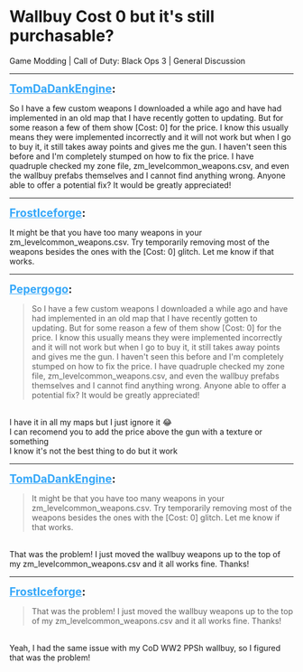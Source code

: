 # Wallbuy Cost 0 but it's still purchasable?
Game Modding | Call of Duty: Black Ops 3 | General Discussion

---
<strong style="font-size: 1.4em;"><span style="text-decoration: underline;text-decoration-color: #34a7f9;"><span style="color:#34a7f9;">TomDaDankEngine</span></span>:</strong>

<p>So I have a few custom weapons I downloaded a while ago and have had implemented in an old map that I have recently gotten to updating.  But for some reason a few of them show [Cost: 0] for the price. I know this usually means they were implemented incorrectly and it will not work but when I go to buy it, it still takes away points and gives me the gun. I haven&#39;t seen this before and I&#39;m completely stumped on how to fix the price. I have quadruple checked my zone file, zm_levelcommon_weapons.csv, and even the wallbuy prefabs themselves and I cannot find anything wrong. Anyone able to offer a potential fix? It would be greatly appreciated!</p>

---
<strong style="font-size: 1.4em;"><span style="text-decoration: underline;text-decoration-color: #34a7f9;"><span style="color:#34a7f9;">FrostIceforge</span></span>:</strong>

<p>It might be that you have too many weapons in your zm_levelcommon_weapons.csv. Try temporarily removing most of the weapons besides the ones with the [Cost: 0] glitch. Let me know if that works.</p>

---
<strong style="font-size: 1.4em;"><span style="text-decoration: underline;text-decoration-color: #34a7f9;"><span style="color:#34a7f9;">Pepergogo</span></span>:</strong>

<p><blockquote>So I have a few custom weapons I downloaded a while ago and have had implemented in an old map that I have recently gotten to updating.  But for some reason a few of them show [Cost: 0] for the price. I know this usually means they were implemented incorrectly and it will not work but when I go to buy it, it still takes away points and gives me the gun. I haven&#39;t seen this before and I&#39;m completely stumped on how to fix the price. I have quadruple checked my zone file, zm_levelcommon_weapons.csv, and even the wallbuy prefabs themselves and I cannot find anything wrong. Anyone able to offer a potential fix? It would be greatly appreciated!<br /></blockquote><br />I have it in all my maps but I just ignore it &#128514;<br />I can recomend you to add the price above the gun with a texture or something<br />I know it&#39;s not the best thing to do but it work</p>

---
<strong style="font-size: 1.4em;"><span style="text-decoration: underline;text-decoration-color: #34a7f9;"><span style="color:#34a7f9;">TomDaDankEngine</span></span>:</strong>

<p><blockquote>It might be that you have too many weapons in your zm_levelcommon_weapons.csv. Try temporarily removing most of the weapons besides the ones with the [Cost: 0] glitch. Let me know if that works.<br /></blockquote><br />That was the problem! I just moved the wallbuy weapons up to the top of my zm_levelcommon_weapons.csv and it all works fine. Thanks!</p>

---
<strong style="font-size: 1.4em;"><span style="text-decoration: underline;text-decoration-color: #34a7f9;"><span style="color:#34a7f9;">FrostIceforge</span></span>:</strong>

<p><blockquote>That was the problem! I just moved the wallbuy weapons up to the top of my zm_levelcommon_weapons.csv and it all works fine. Thanks!<br /></blockquote><br />Yeah, I had the same issue with my CoD WW2 PPSh wallbuy, so I figured that was the problem!</p>
